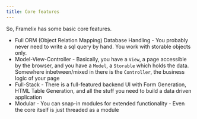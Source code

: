 ```yaml
---
title: Core features
---
```


So, Framelix has some basic core features.

* Full ORM (Object Relation Mapping) Database Handling - You probably never need to write a sql query by hand. You work with storable objects only.
* Model-View-Controller - Basically, you have a `View`, a page accessible by the browser, and you have a `Model`, a `Storable` which holds the data. Somewhere inbetween/mixed in there is the `Controller`, the business logic of your page
* Full-Stack - There is a full-featured backend UI with Form Generation, HTML Table Generation, and all the stuff you need to build a data driven application
* Modular - You can snap-in modules for extended functionality - Even the core itself is just threaded as a module